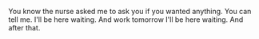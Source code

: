 











You know the nurse asked me to ask you if you wanted anything. You can tell me. I'll be here waiting. And work tomorrow I'll be here waiting. And after that.